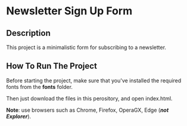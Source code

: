 # Newsletter Sign Up Form

## Description

This project is a minimalistic form for subscribing to a newsletter.

## How To Run The Project

Before starting the project, make sure that you've installed the required fonts from the **fonts** folder. 

Then just download the files in this perository, and open index.html.

**Note**: use browsers such as Chrome, Firefox, OperaGX, Edge (***not Explorer***).

